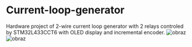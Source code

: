 # Current-loop-generator
Hardware project of 2-wire current loop generator with 2 relays controled by STM32L433CCT6 with OLED display and incremental encoder.
![obraz](https://github.com/user-attachments/assets/f5f6d409-26d9-4c77-ae09-50380c280063)
![obraz](https://github.com/user-attachments/assets/3307f704-9823-4ef3-842b-67c837cdf24f)
